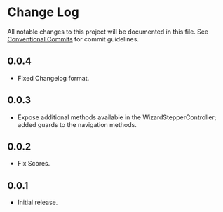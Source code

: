 # Change Log

All notable changes to this project will be documented in this file.
See [Conventional Commits](https://conventionalcommits.org) for commit guidelines.

## 0.0.4

- Fixed Changelog format.

## 0.0.3

- Expose additional methods available in the WizardStepperController; added guards to the navigation methods.

## 0.0.2

- Fix Scores.

## 0.0.1

- Initial release.
